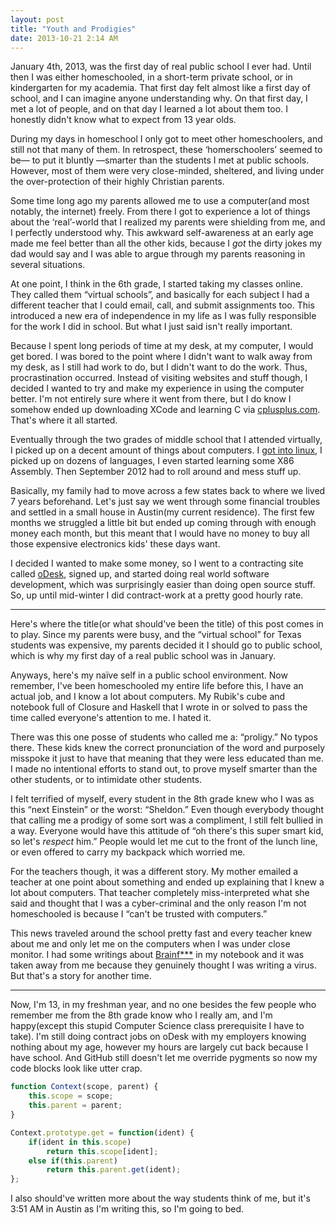 ```yaml
---
layout: post
title: "Youth and Prodigies"
date: 2013-10-21 2:14 AM
---
```


January 4th, 2013, was the first day of real public school I ever had. Until
then I was either homeschooled, in a short-term private school, or in
kindergarten for my academia. That first day felt almost like a first day of
school, and I can imagine anyone understanding why. On that first day, I met
a lot of people, and on that day I learned a lot about them too. I honestly
didn't know what to expect from 13 year olds.

During my days in homeschool I only got to meet other homeschoolers, and still
not that many of them. In retrospect, these &lsquo;homerschoolers&rsquo; seemed
to be&mdash; to put it bluntly &mdash;smarter than the students I met at public
schools. However, most of them were very close-minded, sheltered, and living
under the over-protection of their highly Christian parents.

Some time long ago my parents allowed me to use a computer(and most notably,
the internet) freely. From there I got to experience a lot of things about the
&lsquo;real&rsquo;-world that I realized my parents were shielding from me, and
I perfectly understood why.  This awkward self-awareness at an early age made
me feel better than all the other kids, because I *got* the dirty jokes my dad
would say and I was able to argue through my parents reasoning in several
situations.

At one point, I think in the 6th grade, I started taking my classes online.
They called them &ldquo;virtual schools&rdquo;, and basically for each subject
I had a different teacher that I could email, call, and submit assignments too.
This introduced a new era of independence in my life as I was fully responsible
for the work I did in school. But what I just said isn't really important.

Because I spent long periods of time at my desk, at my computer, I would get
bored. I was bored to the point where I didn't want to walk away from my desk,
as I still had work to do, but I didn't want to do the work. Thus,
procrastination occurred. Instead of visiting websites and stuff though, I
decided I wanted to try and make my experience in using the computer better.
I'm not entirely sure where it went from there, but I do know I somehow ended
up downloading XCode and learning C via
[cplusplus.com](http://www.cplusplus.com/). That's where it all started.

Eventually through the two grades of middle school that I attended virtually, I
picked up on a decent amount of things about computers. I
[got into linux](http://www.reddit.com/r/unixporn/search?q=author%3AL8D&sort=new&restrict_sr=on), I picked up on dozens of languages, I even started learning
some X86 Assembly. Then September 2012 had to roll around and mess stuff up.

Basically, my family had to move across a few states back to where we lived
7 years beforehand. Let's just say we went through some financial troubles and
settled in a small house in Austin(my current residence). The first few months
we struggled a little bit but ended up coming through with enough money each
month, but this meant that I would have no money to buy all those expensive
electronics kids' these days want.

I decided I wanted to make some money, so I went to a contracting site
called [oDesk](htttp://odesk.com), signed up, and started doing real world
software development, which was surprisingly easier than doing open source
stuff. So, up until mid-winter I did contract-work at a pretty good hourly
rate.

---

Here's where the title(or what should've been the title) of this post comes in
to play. Since my parents were busy, and the &ldquo;virtual school&rdquo; for
Texas students was expensive, my parents decided it I should go to public
school, which is why my first day of a real public school was in January.

Anyways, here's my na&iuml;ve self in a public school environment. Now
remember, I've been homeschooled my entire life before this, I have an actual
job, and I know a lot about computers. My Rubik's cube and notebook full of
Closure and Haskell that I wrote in or solved to pass the time called
everyone's attention to me. I hated it.

There was this one posse of students who called me a: &ldquo;proligy.&rdquo; No
typos there. These kids knew the correct pronunciation of the word and
purposely misspoke it just to have that meaning that they were less educated
than me. I made no intentional efforts to stand out, to prove myself smarter
than the other students, or to intimidate other students.

I felt terrified of myself, every student in the 8th grade knew who I was as
this &ldquo;next Einstein&rdquo; or the worst: &ldquo;Sheldon.&rdquo; Even
though everybody thought that calling me a prodigy of some sort was a
compliment, I still felt bullied in a way. Everyone would have this attitude of
&ldquo;oh there's this super smart kid, so let's *respect* him.&rdquo; People
would let me cut to the front of the lunch line, or even offered to carry my
backpack which worried me.

For the teachers though, it was a different story. My mother emailed a teacher
at one point about something and ended up explaining that I knew a lot about
computers. That teacher completely miss-interpreted what she said and thought
that I was a cyber-criminal and the only reason I'm not homeschooled is because
I &ldquo;can't be trusted with computers.&rdquo;

This news traveled around the school pretty fast and every teacher knew about
me and only let me on the computers when I was under close monitor. I had some
writings about [Brainf***](https://en.wikipedia.org/wiki/Brainfuck) in my
notebook and it was taken away from me because they genuinely thought I was
writing a virus. But that's a story for another time.

---

Now, I'm 13, in my freshman year, and no one besides the few people who
remember me from the 8th grade know who I really am, and I'm happy(except this
stupid Computer Science class prerequisite I have to take). I'm still doing contract
jobs on oDesk with my employers knowing nothing about my age, however my hours
are largely cut back because I have school. And GitHub still doesn't let me
override pygments so now my code blocks look like utter crap.

```javascript
function Context(scope, parent) {
    this.scope = scope;
    this.parent = parent;
}

Context.prototype.get = function(ident) {
    if(ident in this.scope)
        return this.scope[ident];
    else if(this.parent)
        return this.parent.get(ident);
};
```

I also should've written more about the way students think of me, but it's 3:51
AM in Austin as I'm writing this, so I'm going to bed.
